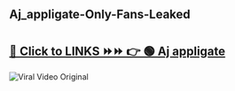 
 ## Aj_appligate-Only-Fans-Leaked

# <h2><a href="https://clipsfans.com/Aj_appligate&ref=git">🔗 Click to LINKS ⏩⏩ 👉 🟢 Aj appligate </a></h2>

<a href="https://clipsfans.com/Aj_appligate&ref=git" rel="nofollow" data-target="animated-image.originalLink"><img src="https://i.ibb.co.com/xMMVF88/686577567.gif" alt="Viral Video Original" style="max-width: 100%; display: inline-block;" data-target="animated-image.originalImage"></a>
